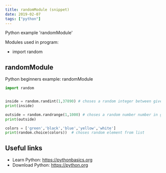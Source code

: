```yaml
---
title: randomModule (snippet)
date: 2019-02-07
tags: ["python"]
---
```

Python example 'randomModule'


Modules used in program: 
* import random

## randomModule

Python beginners example: randomModule

```python
import random


inside = random.randint(1,37890) # choses a random integer between given range
print(inside)

outside = random.randrange(1,1000) # choses a random number number in given range
print(outside)

colors = ['green','black','blue','yellow','white'] 
print(random.choice(colors))  # choses random element from list


```

## Useful links

- Learn Python: https://pythonbasics.org
- Download Python: https://python.org
